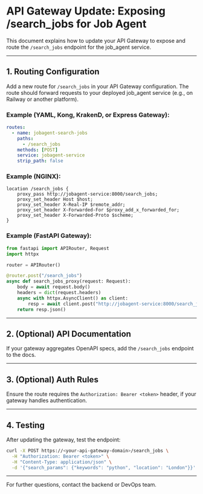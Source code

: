 # API Gateway Update: Exposing /search_jobs for Job Agent

This document explains how to update your API Gateway to expose and route the `/search_jobs` endpoint for the job_agent service.

---

## 1. Routing Configuration

Add a new route for `/search_jobs` in your API Gateway configuration. The route should forward requests to your deployed job_agent service (e.g., on Railway or another platform).

### Example (YAML, Kong, KrakenD, or Express Gateway):
```yaml
routes:
  - name: jobagent-search-jobs
    paths:
      - /search_jobs
    methods: [POST]
    service: jobagent-service
    strip_path: false
```

### Example (NGINX):
```nginx
location /search_jobs {
    proxy_pass http://jobagent-service:8000/search_jobs;
    proxy_set_header Host $host;
    proxy_set_header X-Real-IP $remote_addr;
    proxy_set_header X-Forwarded-For $proxy_add_x_forwarded_for;
    proxy_set_header X-Forwarded-Proto $scheme;
}
```

### Example (FastAPI Gateway):
```python
from fastapi import APIRouter, Request
import httpx

router = APIRouter()

@router.post("/search_jobs")
async def search_jobs_proxy(request: Request):
    body = await request.body()
    headers = dict(request.headers)
    async with httpx.AsyncClient() as client:
        resp = await client.post("http://jobagent-service:8000/search_jobs", content=body, headers=headers)
    return resp.json()
```

---

## 2. (Optional) API Documentation
If your gateway aggregates OpenAPI specs, add the `/search_jobs` endpoint to the docs.

---

## 3. (Optional) Auth Rules
Ensure the route requires the `Authorization: Bearer <token>` header, if your gateway handles authentication.

---

## 4. Testing
After updating the gateway, test the endpoint:
```sh
curl -X POST https://<your-api-gateway-domain>/search_jobs \
  -H "Authorization: Bearer <token>" \
  -H "Content-Type: application/json" \
  -d '{"search_params": {"keywords": "python", "location": "London"}}'
```

---

For further questions, contact the backend or DevOps team. 